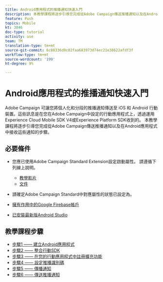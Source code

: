 ```yaml
---
title: Android應用程式的推播通知快速入門
description: 本教學課程將逐步引導您完成從Adobe Campaign傳送推播通知以及在Android應用程式中接收這些通知的步驟。
feature: Push
topics: Mobile
kt: 3846
doc-type: tutorial
activity: use
team: TM
translation-type: tm+mt
source-git-commit: 6c88336d9c02faa683973d74ec21e38622afdf3f
workflow-type: tm+mt
source-wordcount: '199'
ht-degree: 9%

---
```


# Android應用程式的推播通知快速入門

Adobe Campaign 可讓您將個人化和分段的推播通知傳送至 iOS 和 Android 行動裝置。這些訊息是在您在Adobe Campaign中設定的行動應用程式上，透過運用Experience Cloud Mobile SDK V4或Experience Platform SDK收到的。
本教學課程將逐步引導您完成從Adobe Campaign傳送推播通知以及在Android應用程式中接收這些通知的步驟。

## 必要條件

* 您應已使用Adobe Campaign Standard Extension設定啟動屬性。 請遵循下列線上說明。
   * [教學影片](https://video.tv.adobe.com/v/26224?quality=12&captions=chi_hant)
   * [文件](https://docs.adobe.com/content/help/en/campaign-learn/campaign-standard-tutorials/communication-channels/mobile/configure-mobile-apps-using-aep-sdk.html)

* 請確定Adobe Campaign Standard中對應屬性的狀態已設定為。
* [擁有作用中的Google Firebase帳戶](https://firebase.google.com)
* [已安裝最新版Android Studio](https://developer.android.com/studio)

## 教學課程步驟

* [步驟1 —— 建立Android應用程式](/help/tutorial-push-notifications-android/create-android-app.md)
* [步驟2 —— 整合行動SDK](/help/tutorial-push-notifications-android/integrating-with-mobile-sdk.md)
* [步驟3 —— 在您的行動應用程式中註冊擴充功能](/help/tutorial-push-notifications-android/register-mobile-extensions.md)
* [步驟4 —— 設定推播識別碼](/help/tutorial-push-notifications-android/set-push-identifier.md)
* [步驟5 —— 傳播通知](/help/tutorial-push-notifications-android/propagate-notification.md)
* [步驟6 —— 傳送推播通知](/help/tutorial-push-notifications-android/send-push-notification.md)
